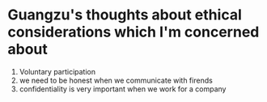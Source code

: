 # Guangzu's thoughts about ethical considerations which I'm concerned about
1. Voluntary participation 
2. we need to be honest when we communicate with firends
3. confidentiality is very important when we work for a company